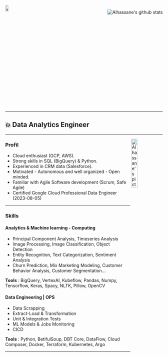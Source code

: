 
 <div style="display: flex;
    justify-content: space-between;">
  <div> 
    <img align="left" alt="Alhassane's picture" width="25%" src="https://github.com/Alhassane-lab/Alhassane-lab/blob/main/img/cov.png" />
  </div>
  <div>
    <p align="right"><img src="https://github-readme-stats.vercel.app/api?username=Alhassane-lab&show_icons=true&theme=radical" alt="Alhassane's github stats" /> </p>
  </div>
</div>
                                                                                                                                           
---
                                                                                                                                           

                                                                                                                                           
## 💥  Data Analytics Engineer 
---

<img align="right" alt="Alhassane's picture" width="20%" src="https://api.accredible.com/v1/frontend/credential_website_embed_image/badge/79263163" />

### Profil
 
- Cloud enthusiast (GCP, AWS).
- Strong skills in SQL (BigQuery) & Python.
- Experienced in CRM data (Salesforce).
- Motivated - Autonomous and well organized - Open minded.
- Familiar with Agile Software development (Scrum, Safe Agile)
- Certified Google Cloud Professional Data Engineer (2023-08-05)
    
---

### Skills

#### Analytics & Machine learning - Computing
- Principal Component Analysis, Timeseries Analysis
- Image Processing, Image Classification, Object Detection
- Entity Recognition, Text Categorization, Sentiment Analysis
- Churn Prediction,  Mix Marketing Modeling, Customer Behavior Analysis, Customer Segmentation...

**Tools** : BigQuery, VertexAI, Kubeflow, Pandas, Numpy, Tensorflow, Keras, Spacy, NLTK, Pillow, OpenCV


#### Data Engineering | OPS
- Data Scrapping
- Extract-Load & Transformation
- Unit & Integration Tests
- ML Models & Jobs Monitoring
- CICD

**Tools** : Python, BetifulSoup, DBT Core, DataFlow, Cloud Composer, Docker, Terraform, Kubernetes, Argo

---

